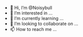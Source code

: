 - 👋 Hi, I’m @Noisybull
- 👀 I’m interested in ...
- 🌱 I’m currently learning ...
- 💞️ I’m looking to collaborate on ...
- 📫 How to reach me ...

<!---
Noisybull/Noisybull is a ✨ special ✨ repository because its `README.md` (this file) appears on your GitHub profile.
You can click the Preview link to take a look at your changes.
--->
